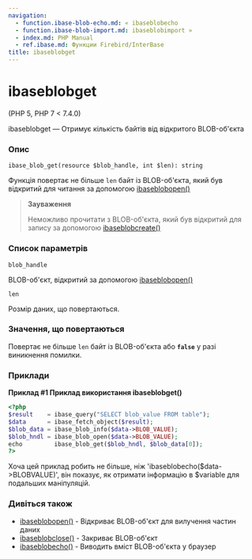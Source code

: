 ```yaml
---
navigation:
  - function.ibase-blob-echo.md: « ibaseblobecho
  - function.ibase-blob-import.md: ibaseblobimport »
  - index.md: PHP Manual
  - ref.ibase.md: Функции Firebird/InterBase
title: ibaseblobget
---
```

# ibaseblobget

(PHP 5, PHP 7 < 7.4.0)

ibaseblobget — Отримує кількість байтів від відкритого BLOB-об'єкта

### Опис

```methodsynopsis
ibase_blob_get(resource $blob_handle, int $len): string
```

Функція повертає не більше `len` байт із BLOB-об'єкта, який був відкритий для читання за допомогою [ibaseblobopen()](function.ibase-blob-open.md)

> **Зауваження**
> 
> Неможливо прочитати з BLOB-об'єкта, який був відкритий для запису за допомогою [ibaseblobcreate()](function.ibase-blob-create.md)

### Список параметрів

`blob_handle`

BLOB-об'єкт, відкритий за допомогою [ibaseblobopen()](function.ibase-blob-open.md)

`len`

Розмір даних, що повертаються.

### Значення, що повертаються

Повертає не більше `len` байт із BLOB-об'єкта або **`false`** у разі виникнення помилки.

### Приклади

**Приклад #1 Приклад використання **ibaseblobget()****

```php
<?php
$result    = ibase_query("SELECT blob_value FROM table");
$data      = ibase_fetch_object($result);
$blob_data = ibase_blob_info($data->BLOB_VALUE);
$blob_hndl = ibase_blob_open($data->BLOB_VALUE);
echo         ibase_blob_get($blob_hndl, $blob_data[0]);
?>
```

Хоча цей приклад робить не більше, ніж 'ibaseblobecho($data->BLOBVALUE)', він показує, як отримати інформацію в $variable для подальших маніпуляцій.

### Дивіться також

-   [ibaseblobopen()](function.ibase-blob-open.md) - Відкриває BLOB-об'єкт для вилучення частин даних
-   [ibaseblobclose()](function.ibase-blob-close.md) - Закриває BLOB-об'єкт
-   [ibaseblobecho()](function.ibase-blob-echo.md) - Виводить вміст BLOB-об'єкта у браузер
